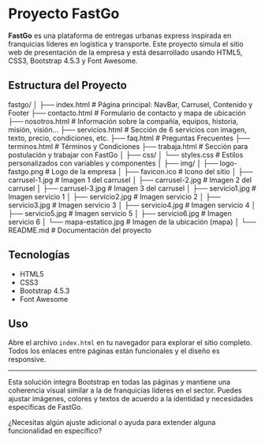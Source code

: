 # Proyecto FastGo

**FastGo** es una plataforma de entregas urbanas express inspirada en franquicias líderes en logística y transporte. Este proyecto simula el sitio web de presentación de la empresa y está desarrollado usando HTML5, CSS3, Bootstrap 4.5.3 y Font Awesome.

## Estructura del Proyecto

fastgo/
│
├── index.html                # Página principal: NavBar, Carrusel, Contenido y Footer
├── contacto.html             # Formulario de contacto y mapa de ubicación
├── nosotros.html             # Información sobre la compañía, equipos, historia, misión, visión…
├── servicios.html            # Sección de 6 servicios con imagen, texto, precio, condiciones, etc.
├── faq.html                  # Preguntas Frecuentes
├── terminos.html             # Términos y Condiciones
├── trabaja.html              # Sección para postulación y trabajar con FastGo
│
├── css/
│   └── styles.css            # Estilos personalizados con variables y componentes
│
├── img/
│   ├── logo-fastgo.png       # Logo de la empresa
│   ├── favicon.ico           # Icono del sitio
│   ├── carrusel-1.jpg        # Imagen 1 del carrusel
│   ├── carrusel-2.jpg        # Imagen 2 del carrusel
│   ├── carrusel-3.jpg        # Imagen 3 del carrusel
│   ├── servicio1.jpg         # Imagen servicio 1
│   ├── servicio2.jpg         # Imagen servicio 2
│   ├── servicio3.jpg         # Imagen servicio 3
│   ├── servicio4.jpg         # Imagen servicio 4
│   ├── servicio5.jpg         # Imagen servicio 5
│   ├── servicio6.jpg         # Imagen servicio 6
│   └── mapa-estatico.jpg     # Imagen de la ubicación (mapa)
│
└── README.md                 # Documentación del proyecto


## Tecnologías
- HTML5
- CSS3
- Bootstrap 4.5.3
- Font Awesome

## Uso
Abre el archivo `index.html` en tu navegador para explorar el sitio completo. Todos los enlaces entre páginas están funcionales y el diseño es responsive.

---

Esta solución integra Bootstrap en todas las páginas y mantiene una coherencia visual similar a la de franquicias líderes en el sector. Puedes ajustar imágenes, colores y textos de acuerdo a la identidad y necesidades específicas de FastGo.

¿Necesitas algún ajuste adicional o ayuda para extender alguna funcionalidad en específico?
